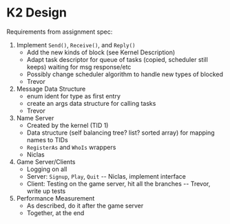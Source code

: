 # K2 Design

Requirements from assignment spec:
1. Implement `Send()`, `Receive()`, and `Reply()`
    - Add the new kinds of block (see Kernel Description)
    - Adapt task descriptor for queue of tasks (copied, scheduler still keeps) waiting for msg response/etc
    - Possibly change scheduler algorithm to handle new types of blocked
    - Trevor
1. Message Data Structure
    - enum ident for type as first entry
    - create an args data structure for calling tasks
    - Trevor
1. Name Server
    - Created by the kernel (TID 1)
    - Data structure (self balancing tree? list? sorted array) for mapping names to TIDs
    - `RegisterAs` and `WhoIs` wrappers
    - Niclas
1. Game Server/Clients
    - Logging on all
    - Server: `Signup`, `Play`, `Quit` -- Niclas, implement interface
    - Client: Testing on the game server, hit all the branches -- Trevor, write up tests
1. Performance Measurement
    - As described, do it after the game server
    - Together, at the end
